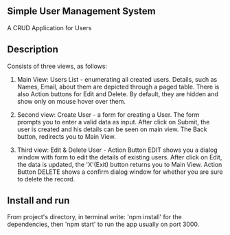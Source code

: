 ## Simple User Management System
A CRUD Application for Users

## Description
Consists of three views, as follows:
1. Main View: Users List - enumerating all created users.
Details, such as Names, Email, about them are depicted through a paged table.
There is also Action buttons for Edit and Delete. By default, they are hidden
and show only on mouse hover over them.

2. Second view: Create User - a form for creating a User.
The form prompts you to enter a valid data as input. After click on Submit, the
user is created and his details can be seen on main view. The Back button,
redirects you to Main View. 

3. Third view: Edit & Delete User - Action Button EDIT shows you
a dialog window with form to edit the details of 
existing users. After click on Edit, the data is updated, the 'X'(Exit) button
returns you to Main View. Action Button DELETE shows a confirm dialog window
for whether you are sure to delete the record. 

## Install and run
From project's directory, in terminal write: 'npm install' for the dependencies,
then 'npm start' to run the app usually on port 3000.
